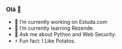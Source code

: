 ### Olá 👋

- 🔭 I’m currently working on Estuda.com
- 🌱 I’m currently learning Rezende.
- 💬 Ask me about Python and Web Security.
- ⚡ Fun fact: I Like Potatos.


